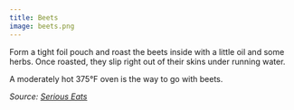 ```yaml
---
title: Beets
image: beets.png
---
```

Form a tight foil pouch and roast the beets inside with a little oil and some herbs. Once roasted, they slip right out of their skins under running water.

A moderately hot 375°F oven is the way to go with beets.

_Source: [Serious Eats](https://www.seriouseats.com/the-food-lab-how-to-roast-vegetables)_
